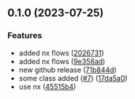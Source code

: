 ## 0.1.0 (2023-07-25)


### Features

* added nx flows ([2026731](https://github.com/rudderlabs/rudder-sdk-android/commit/2026731c7231152d87ea5a6faa55674536495900))
* added nx flows ([9e358ad](https://github.com/rudderlabs/rudder-sdk-android/commit/9e358ad19ddcaec2306e6eb4c7e744cfee504b10))
* new github release ([71b844d](https://github.com/rudderlabs/rudder-sdk-android/commit/71b844d8a72a2f6d1a46aa94b744772c53ce1ce0))
* some class added ([#7](https://github.com/rudderlabs/rudder-sdk-android/issues/7)) ([17da5a0](https://github.com/rudderlabs/rudder-sdk-android/commit/17da5a01ed9a76c8263c714298ae20ef9f89b04a))
* use nx ([45515b4](https://github.com/rudderlabs/rudder-sdk-android/commit/45515b427aafceb59d7b19c59ba1cf7fe3116da5))

